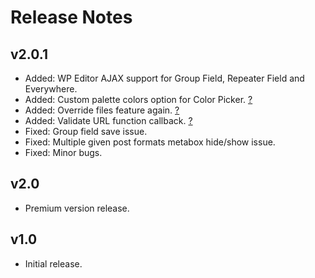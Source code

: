 # Release Notes

## v2.0.1
- Added: WP Editor AJAX support for Group Field, Repeater Field and Everywhere.
- Added: Custom palette colors option for Color Picker. <a href="#/faq?id=how-to-add-custom-color-palette-" class="csf-more-link">?</a>
- Added: Override files feature again. <a href="#/faq?id=how-to-override-files-" class="csf-more-link">?</a>
- Added: Validate URL function callback. <a href="#/faq?id=how-to-use-validate-" class="csf-more-link">?</a>
- Fixed: Group field save issue.
- Fixed: Multiple given post formats metabox hide/show issue.
- Fixed: Minor bugs.

## v2.0
- Premium version release.

## v1.0
- Initial release.
